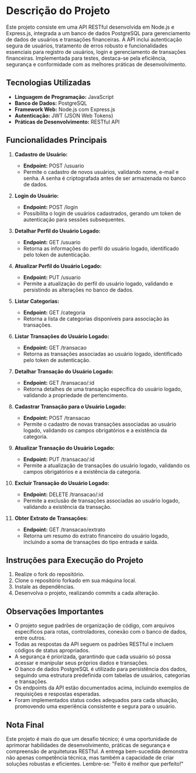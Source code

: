 # Descrição do Projeto

Este projeto consiste em uma API RESTful desenvolvida em Node.js e Express.js, integrada a um banco de dados PostgreSQL para gerenciamento de dados de usuários e transações financeiras. A API inclui autenticação segura de usuários, tratamento de erros robusto e funcionalidades essenciais para registro de usuários, login e gerenciamento de transações financeiras. Implementada para testes, destaca-se pela eficiência, segurança e conformidade com as melhores práticas de desenvolvimento.

## Tecnologias Utilizadas
- **Linguagem de Programação:** JavaScript
- **Banco de Dados:** PostgreSQL
- **Framework Web:** Node.js com Express.js
- **Autenticação:** JWT (JSON Web Tokens)
- **Práticas de Desenvolvimento:** RESTful API

## Funcionalidades Principais

1. **Cadastro de Usuário:**
   - **Endpoint:** POST /usuario
   - Permite o cadastro de novos usuários, validando nome, e-mail e senha. A senha é criptografada antes de ser armazenada no banco de dados.

2. **Login do Usuário:**
   - **Endpoint:** POST /login
   - Possibilita o login de usuários cadastrados, gerando um token de autenticação para sessões subsequentes.

3. **Detalhar Perfil do Usuário Logado:**
   - **Endpoint:** GET /usuario
   - Retorna as informações do perfil do usuário logado, identificado pelo token de autenticação.

4. **Atualizar Perfil do Usuário Logado:**
   - **Endpoint:** PUT /usuario
   - Permite a atualização do perfil do usuário logado, validando e persistindo as alterações no banco de dados.

5. **Listar Categorias:**
   - **Endpoint:** GET /categoria
   - Retorna a lista de categorias disponíveis para associação às transações.

6. **Listar Transações do Usuário Logado:**
   - **Endpoint:** GET /transacao
   - Retorna as transações associadas ao usuário logado, identificado pelo token de autenticação.

7. **Detalhar Transação do Usuário Logado:**
   - **Endpoint:** GET /transacao/:id
   - Retorna detalhes de uma transação específica do usuário logado, validando a propriedade de pertencimento.

8. **Cadastrar Transação para o Usuário Logado:**
   - **Endpoint:** POST /transacao
   - Permite o cadastro de novas transações associadas ao usuário logado, validando os campos obrigatórios e a existência da categoria.

9. **Atualizar Transação do Usuário Logado:**
   - **Endpoint:** PUT /transacao/:id
   - Permite a atualização de transações do usuário logado, validando os campos obrigatórios e a existência da categoria.

10. **Excluir Transação do Usuário Logado:**
    - **Endpoint:** DELETE /transacao/:id
    - Permite a exclusão de transações associadas ao usuário logado, validando a existência da transação.

11. **Obter Extrato de Transações:**
    - **Endpoint:** GET /transacao/extrato
    - Retorna um resumo do extrato financeiro do usuário logado, incluindo a soma de transações do tipo entrada e saída.

## Instruções para Execução do Projeto

1. Realize o fork do repositório.
2. Clone o repositório forkado em sua máquina local.
3. Instale as dependências.
4. Desenvolva o projeto, realizando commits a cada alteração.

## Observações Importantes

- O projeto segue padrões de organização de código, com arquivos específicos para rotas, controladores, conexão com o banco de dados, entre outros.
- Todas as respostas da API seguem os padrões RESTful e incluem códigos de status apropriados.
- A segurança é priorizada, garantindo que cada usuário só possa acessar e manipular seus próprios dados e transações.
- O banco de dados PostgreSQL é utilizado para persistência dos dados, seguindo uma estrutura predefinida com tabelas de usuários, categorias e transações.
- Os endpoints da API estão documentados acima, incluindo exemplos de requisições e respostas esperadas.
- Foram implementados status codes adequados para cada situação, promovendo uma experiência consistente e segura para o usuário.

## Nota Final

Este projeto é mais do que um desafio técnico; é uma oportunidade de aprimorar habilidades de desenvolvimento, práticas de segurança e compreensão de arquiteturas RESTful. A entrega bem-sucedida demonstra não apenas competência técnica, mas também a capacidade de criar soluções robustas e eficientes. Lembre-se: "Feito é melhor que perfeito!"